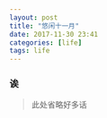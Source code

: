 ```yaml
---
layout: post
title: "悠闲十一月"
date: 2017-11-30 23:41
categories: [life]
tags: life
---
```


### 诶

> 此处省略好多话
